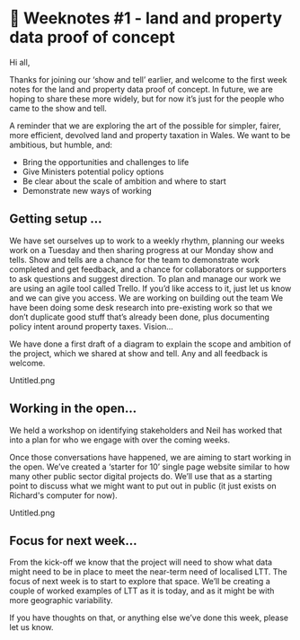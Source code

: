 # 📝 Weeknotes #1 - land and property data proof of concept

Hi all,

Thanks for joining our ‘show and tell’ earlier, and welcome to the first week notes for the land and property data proof of concept. In future, we are hoping to share these more widely, but for now it’s just for the people who came to the show and tell.

A reminder that we are exploring the art of the possible for simpler, fairer, more efficient, devolved land and property taxation in Wales. We want to be ambitious, but humble, and:

* Bring the opportunities and challenges to life
* Give Ministers potential policy options
* Be clear about the scale of ambition and where to start
* Demonstrate new ways of working

## Getting setup ...

We have set ourselves up to work to a weekly rhythm, planning our weeks work on a Tuesday and then sharing progress at our Monday show and tells. Show and tells are a chance for the team to demonstrate work completed and get feedback, and a chance for collaborators or supporters to ask questions and suggest direction.
To plan and manage our work we are using an agile tool called Trello. If you’d like access to it, just let us know and we can give you access.
We are working on building out the team
We have been doing some desk research into pre-existing work so that we don’t duplicate good stuff that’s already been done, plus documenting policy intent around property taxes.
Vision...

We have done a first draft of a diagram to explain the scope and ambition of the project, which we shared at show and tell. Any and all feedback is welcome.

Untitled.png

## Working in the open...

We held a workshop on identifying stakeholders and Neil has worked that into a plan for who we engage with over the coming weeks.

Once those conversations have happened, we are aiming to start working in the open. We’ve created a ‘starter for 10’ single page website similar to how many other public sector digital projects do. We’ll use that as a starting point to discuss what we might want to put out in public (it just exists on Richard's computer for now).

Untitled.png

## Focus for next week...

From the kick-off we know that the project will need to show what data might need to be in place to meet the near-term need of localised LTT. The focus of next week is to start to explore that space. We’ll be creating a couple of worked examples of LTT as it is today, and as it might be with more geographic variability.

If you have thoughts on that, or anything else we’ve done this week, please let us know.
